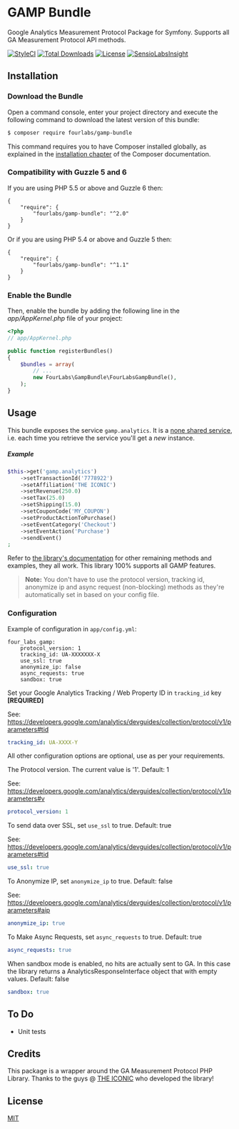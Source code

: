 # GAMP Bundle
Google Analytics Measurement Protocol Package for Symfony. Supports all GA Measurement Protocol API methods.

[![StyleCI](https://styleci.io/repos/41363602/shield?branch=master)](https://styleci.io/repos/41363602)
[![Total Downloads](https://poser.pugx.org/fourlabs/gamp-bundle/downloads)](https://packagist.org/packages/fourlabs/gamp-bundle)
[![License](https://poser.pugx.org/fourlabs/gamp-bundle/license)](https://packagist.org/packages/fourlabs/gamp-bundle)
[![SensioLabsInsight](https://insight.sensiolabs.com/projects/65a665f5-d868-40e4-9cee-1981958f018a/mini.png)](https://insight.sensiolabs.com/projects/65a665f5-d868-40e4-9cee-1981958f018a)

## Installation
### Download the Bundle
Open a command console, enter your project directory and execute the following command to download the latest version of this bundle:

``` bash
$ composer require fourlabs/gamp-bundle
```

This command requires you to have Composer installed globally, as explained in the [installation chapter](https://getcomposer.org/doc/00-intro.md) of the Composer documentation.

### Compatibility with Guzzle 5 and 6

If you are using PHP 5.5 or above and Guzzle 6 then:

    {
        "require": {
            "fourlabs/gamp-bundle": "^2.0"
        }
    }

Or if you are using PHP 5.4 or above and Guzzle 5 then:

    {
        "require": {
            "fourlabs/gamp-bundle": "^1.1"
        }
    }

### Enable the Bundle

Then, enable the bundle by adding the following line in the *app/AppKernel.php* file of your project:

``` php
<?php
// app/AppKernel.php

public function registerBundles()
{
    $bundles = array(
        // ...
        new FourLabs\GampBundle\FourLabsGampBundle(),
    );
}
```

## Usage

This bundle exposes the service `gamp.analytics`. It is a [none shared service][3], i.e. each time you retrieve the service you'll get a *new* instance.

##### Example

``` php
$this->get('gamp.analytics')
    ->setTransactionId('7778922')
    ->setAffiliation('THE ICONIC')
    ->setRevenue(250.0)
    ->setTax(25.0)
    ->setShipping(15.0)
    ->setCouponCode('MY_COUPON')
    ->setProductActionToPurchase()
    ->setEventCategory('Checkout')
    ->setEventAction('Purchase')
    ->sendEvent()
;
```

Refer to [the library's documentation][2] for other remaining methods and examples, they all work. This library 100% supports all GAMP features.

> **Note:** You don't have to use the protocol version, tracking id, anonymize ip and async request (non-blocking) methods as they're automatically set in based on your config file.

[2]: https://github.com/theiconic/php-ga-measurement-protocol#usage

### Configuration

Example of configuration in `app/config.yml`:

    four_labs_gamp:
        protocol_version: 1
        tracking_id: UA-XXXXXXX-X
        use_ssl: true
        anonymize_ip: false
        async_requests: true
        sandbox: true

Set your Google Analytics Tracking / Web Property ID in `tracking_id` key **[REQUIRED]**

See: https://developers.google.com/analytics/devguides/collection/protocol/v1/parameters#tid

``` yaml
tracking_id: UA-XXXX-Y
```

All other configuration options are optional, use as per your requirements.

The Protocol version. The current value is '1'. Default: 1

See: https://developers.google.com/analytics/devguides/collection/protocol/v1/parameters#v

``` yaml
protocol_version: 1
```

To send data over SSL, set `use_ssl` to true. Default: true

See: https://developers.google.com/analytics/devguides/collection/protocol/v1/parameters#tid

``` yaml
use_ssl: true
```

To Anonymize IP, set `anonymize_ip` to true. Default: false

See: https://developers.google.com/analytics/devguides/collection/protocol/v1/parameters#aip

``` yaml
anonymize_ip: true
```

To Make Async Requests, set `async_requests` to true. Default: true

``` yaml
async_requests: true
```

When sandbox mode is enabled, no hits are actually sent to GA. In this case the library returns a AnalyticsResponseInterface object that with empty values. Default: false

``` yaml
sandbox: true
```

## To Do
- Unit tests

## Credits

This package is a wrapper around the GA Measurement Protocol PHP Library. Thanks to the guys @ [THE ICONIC][1] who developed the library!

[1]: https://github.com/theiconic/php-ga-measurement-protocol
[2]: https://github.com/theiconic/php-ga-measurement-protocol#usage
[3]: http://symfony.com/doc/current/service_container/shared.html

## License

[MIT](LICENSE)
